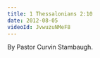 ```yaml
---
title: 1 Thessalonians 2:10
date: 2012-08-05
videoId: JvwuzuNMeF8
---
```


By Pastor Curvin Stambaugh.
